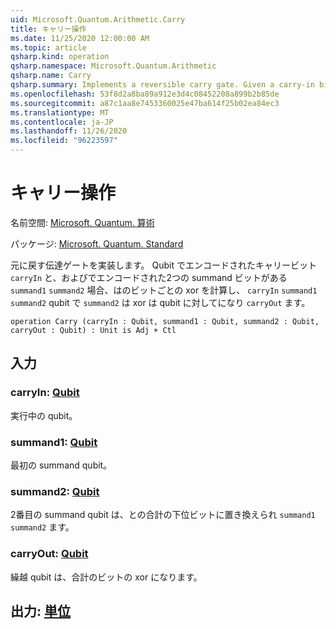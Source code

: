 ```yaml
---
uid: Microsoft.Quantum.Arithmetic.Carry
title: キャリー操作
ms.date: 11/25/2020 12:00:00 AM
ms.topic: article
qsharp.kind: operation
qsharp.namespace: Microsoft.Quantum.Arithmetic
qsharp.name: Carry
qsharp.summary: Implements a reversible carry gate. Given a carry-in bit encoded in qubit `carryIn` and two summand bits encoded in `summand1` and `summand2`, computes the bitwise xor of `carryIn`, `summand1` and `summand2` in the qubit `summand2` and the carry-out is xored to the qubit `carryOut`.
ms.openlocfilehash: 53f8d2a8ba89a912e3d4c08452208a899b2b85de
ms.sourcegitcommit: a87c1aa8e7453360025e47ba614f25b02ea84ec3
ms.translationtype: MT
ms.contentlocale: ja-JP
ms.lasthandoff: 11/26/2020
ms.locfileid: "96223597"
---
```

# <a name="carry-operation"></a>キャリー操作

名前空間: [Microsoft. Quantum. 算術](xref:Microsoft.Quantum.Arithmetic)

パッケージ: [Microsoft. Quantum. Standard](https://nuget.org/packages/Microsoft.Quantum.Standard)


元に戻す伝達ゲートを実装します。 Qubit でエンコードされたキャリービット `carryIn` と、およびでエンコードされた2つの summand ビットがある `summand1` `summand2` 場合、はのビットごとの xor を計算し、 `carryIn` `summand1` `summand2` qubit で `summand2` は xor は qubit に対してになり `carryOut` ます。

```qsharp
operation Carry (carryIn : Qubit, summand1 : Qubit, summand2 : Qubit, carryOut : Qubit) : Unit is Adj + Ctl
```


## <a name="input"></a>入力

### <a name="carryin--qubit"></a>carryIn: [Qubit](xref:microsoft.quantum.lang-ref.qubit)

実行中の qubit。


### <a name="summand1--qubit"></a>summand1: [Qubit](xref:microsoft.quantum.lang-ref.qubit)

最初の summand qubit。


### <a name="summand2--qubit"></a>summand2: [Qubit](xref:microsoft.quantum.lang-ref.qubit)

2番目の summand qubit は、との合計の下位ビットに置き換えられ `summand1` `summand2` ます。


### <a name="carryout--qubit"></a>carryOut: [Qubit](xref:microsoft.quantum.lang-ref.qubit)

繰越 qubit は、合計のビットの xor になります。



## <a name="output--unit"></a>出力: [単位](xref:microsoft.quantum.lang-ref.unit)

